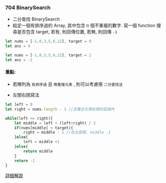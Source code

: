 ### 704 BinarySearch

-  二分查找 BinarySearch 
-  給定一個有排序過的 Array, 其中包含 n 個不重複的數字. 寫一個 function 搜尋是否包含 target, 若有, 則回傳位置, 若無, 則回傳 `-1`

```javascript
let nums = [-1,0,3,5,9,12], target = 9
let ans = 4
```

```javascript
let nums = [-1,0,3,5,9,12], target = 2
let ans = -1
```

#### 重點:
* 若陣列為 `有排序過` 且 `無重複元素` , 則可以考慮用 `二分查找法` 

* 左閉右閉寫法
```javascript
let left = 0
let right = nums.length - 1 //定義在左閉右閉的區間內

while(left <= right){
    let middle = left + (left+right) / 2
    if(nums[middle] > target){
        right = middle - 1 //在左區間, middle -1
    }else{
        left = middle +1
    }else{
        return middle
    }    
    return -1
}
```

[詳細解說](https://github.com/youngyangyang04/leetcode-master/blob/master/problems/0704.%E4%BA%8C%E5%88%86%E6%9F%A5%E6%89%BE.md)


